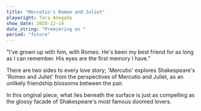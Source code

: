 ```yaml
---
title: "Mercutio's Romeo and Juliet"
playwright: Tara Anegada
show_date: 2020-12-14
date_string: "Premiering on " 
period: "future"
---
```


"I've grown up with him, with Romeo. He's been my best friend for as long as I can remember. His eyes are the first memory I have."

There are two sides to every love story; 'Mercutio' explores Shakespeare's 'Romeo and Juliet' from the perspectives of Mercutio and Juliet, as an unlikely friendship blossoms between the pair. 

In this original piece, what lies beneath the surface is just as compelling as the glossy facade of Shakespeare's most famous doomed lovers.